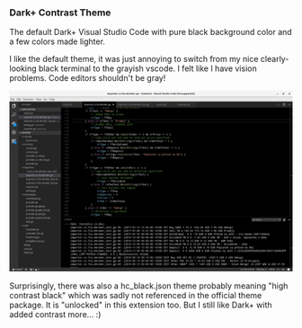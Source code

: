### Dark+ Contrast Theme

The default Dark+ Visual Studio Code with pure black background color and a few colors made lighter.

I like the default theme, it was just annoying to switch from my nice clearly-looking black terminal to the grayish vscode. I felt like I have vision problems. Code editors shouldn't be gray!

<img src="https://raw.githubusercontent.com/k3a/theme-darkplus-contrast/master/screenshot.png">

Surprisingly, there was also a hc_black.json theme probably meaning "high contrast black" which was sadly not referenced in the official theme package. It is "unlocked" in this extension too. But I still like Dark+ with added contrast more... :)

